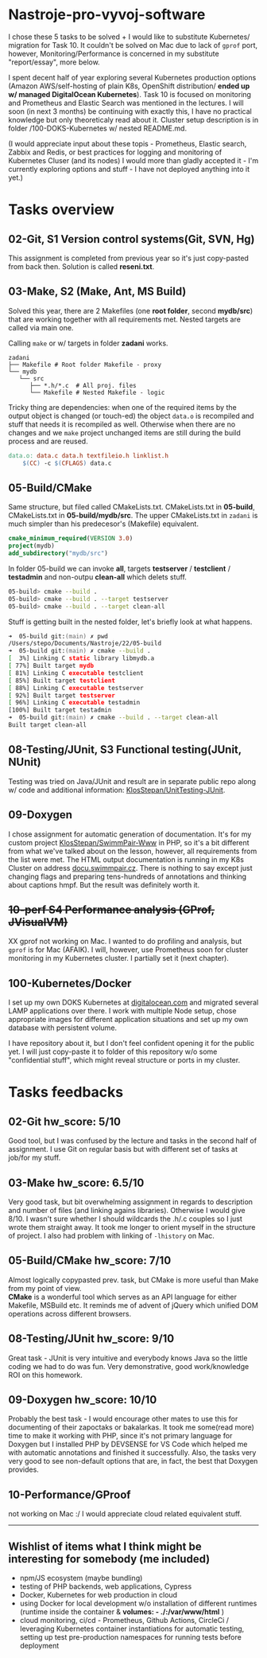 # Nastroje-pro-vyvoj-software
I chose these 5 tasks to be solved + I would like to substitute Kubernetes/ migration for Task 10. It couldn't be solved on Mac due to lack of `gprof` port, however, Monitoring/Performance is concerned in my substitute "report/essay", more below.  

I spent decent half of year exploring several Kubernetes production options (Amazon AWS/self-hosting of plain K8s,  OpenShift distribution/ **ended up w/ managed DigitalOcean Kubernetes**). Task 10 is focused on monitoring and Prometheus and Elastic Search was mentioned in the lectures. I will soon (in next 3 months) be continuing with exactly this, I have no practical knowledge but only theoreticaly read about it. Cluster setup description is in folder /100-DOKS-Kubernetes w/ nested README.md.  

(I would appreciate input about these topis - Prometheus, Elastic search, Zabbix and Redis, or best practices for logging and monitoring of Kubernetes Cluser (and its nodes) I would more than gladly accepted it - I'm currently exploring options and stuff - I have not deployed anything into it yet.)

# Tasks overview

## 02-Git, S1 Version control systems(Git, SVN, Hg)
This assignment is completed from previous year so it's just copy-pasted from back then. Solution is called **reseni.txt**. 
## 03-Make, S2 (Make, Ant, MS Build)
Solved this year, there are 2 Makefiles (one **root folder**, second **mydb/src**) that are working together with all requirements met. Nested targets are called via main one.    

Calling `make` or w/ targets in folder **zadani** works. 

    zadani
    ├── Makefile # Root folder Makefile - proxy
    └── mydb
       └── src           
          ├── *.h/*.c  # All proj. files
          └── Makefile # Nested Makefile - logic
Tricky thing are dependencies: when one of the required items by the output object is changed (or touch-ed) the object `data.o` is recompiled and stuff that needs it is recompiled as well. Otherwise when there are no changes and we `make` project unchanged items are still during the build process and are reused.  
```makefile
data.o: data.c data.h textfileio.h linklist.h	
	$(CC) -c $(CFLAGS) data.c
```  
## 05-Build/CMake
Same structure, but filed called CMakeLists.txt. CMakeLists.txt in **05-build**, CMakeLists.txt in **05-build/mydb/src**. The upper CMakeLists.txt in `zadani` is much simpler than his predecesor's (Makefile) equivalent.
```CMake
cmake_minimum_required(VERSION 3.0)
project(mydb)
add_subdirectory("mydb/src")
```

In folder 05-build we can invoke **all**, targets **testserver** / **testclient** / **testadmin** and non-outpu **clean-all** which delets stuff.
```zsh
05-build> cmake --build .
05-build> cmake --build . --target testserver
05-build> cmake --build . --target clean-all
```
Stuff is getting built in the nested folder, let's briefly look at what happens.
```zsh
➜  05-build git:(main) ✗ pwd
/Users/stepo/Documents/Nastroje/22/05-build
➜  05-build git:(main) ✗ cmake --build .
[  3%] Linking C static library libmydb.a
[ 77%] Built target mydb
[ 81%] Linking C executable testclient
[ 85%] Built target testclient
[ 88%] Linking C executable testserver
[ 92%] Built target testserver
[ 96%] Linking C executable testadmin
[100%] Built target testadmin
➜  05-build git:(main) ✗ cmake --build . --target clean-all
Built target clean-all
```

## 08-Testing/JUnit, S3 Functional testing(JUnit, NUnit)
Testing was tried on Java/JUnit and result are in separate public repo along w/ code and additional information: [KlosStepan/UnitTesting-JUnit](https://github.com/KlosStepan/UnitTesting-JUnit).
## 09-Doxygen
I chose assignment for automatic generation of documentation. It's for my custom project [KlosStepan/SwimmPair-Www](https://github.com/KlosStepan/SwimmPair-Www) in PHP, so it's a bit different from what we've talked about on the lesson, however, all requirements from the list were met. The HTML output documentation is running in my K8s Cluster on address [docu.swimmpair.cz](http://docu.swimmpair.cz). There is nothing to say except just changing flags and preparing tens-hundreds of annotations and thinking about captions hmpf. But the result was definitely worth it. 
## ~~10-perf S4 Performance analysis (GProf, JVisualVM)~~
XX gprof not working on Mac. I wanted to do profiling and analysis, but `gprof` is for Mac (AFAIK). I will, however, use Prometheus soon for cluster monitoring in my Kubernetes cluster. I partially set it (next chapter). 
## 100-Kubernetes/Docker
I set up my own DOKS Kubernetes at [digitalocean.com](https://www.digitalocean.com) and migrated several LAMP applications over there. I work with multiple Node setup, chose appropriate images for different application situations and set up my own database with persistent volume.  

I have repository about it, but I don't feel confident opening it for the public yet. I will just copy-paste it to folder of this repository w/o some "confidential stuff", which might reveal structure or ports in my cluster.

# Tasks feedbacks
## 02-Git hw_score: 5/10
Good tool, but I was confused by the lecture and tasks in the second half of assignment. I use Git on regular basis but with different set of tasks at job/for my stuff.  
## 03-Make hw_score: 6.5/10
Very good task, but bit overwhelming assignment in regards to description and number of files (and linking agains libraries). Otherwise I would give 8/10. I wasn't sure whether I should wildcards the .h/.c couples so I just wrote them straight away. It took me longer to orient myself in the structure of project. I also had problem with linking of `-lhistory` on Mac.
## 05-Build/CMake hw_score: 7/10
Almost logically copypasted prev. task, but CMake is more useful than Make from my point of view.  
**CMake** is a wonderful tool which serves as an API language for either Makefile, MSBuild etc. It reminds me of advent of jQuery which unified DOM operations across different browsers.  
## 08-Testing/JUnit hw_score: 9/10
Great task - JUnit is very intuitive and everybody knows Java so the little coding we had to do was fun. Very demonstrative, good work/knowledge ROI on this homework.
## 09-Doxygen hw_score: 10/10
Probably the best task - I would encourage other mates to use this for documenting of their zapoctaks or bakalarkas. It took me some(read more) time to make it working with PHP, since it's not primary language for Doxygen but I installed PHP by DEVSENSE for VS Code which helped me with automatic annotations and finished it successfully. Also, the tasks very very good to see non-default options that are, in fact, the best that Doxygen provides.   
## 10-Performance/GProof
not working on Mac :/ I would appreciate cloud related equivalent stuff.
___
## Wishlist of items what I think might be interesting for somebody (me included)
- npm/JS ecosystem (maybe bundling)
- testing of PHP backends, web applications, Cypress
- Docker, Kubernetes for web production in cloud
- using Docker for local development w/o installation of different runtimes (runtime inside the container & **volumes: - ./:/var/www/html** )
- cloud monitoring, ci/cd - Prometheus, Github Actions, CircleCi / leveraging Kubernetes container instantiations for automatic testing, setting up test pre-production namespaces for running tests before deployment